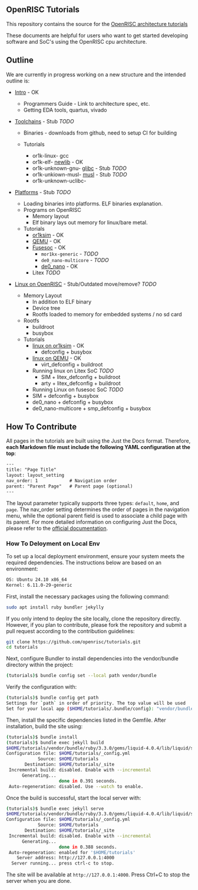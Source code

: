 ## OpenRISC Tutorials

This repository contains the source for the [OpenRISC architecture tutorials](https://openrisc.io/tutorials/)

These documents are helpful for users who want to get started
developing software and SoC's using the OpenRISC cpu architecture.

## Outline

We are currently in progress working on a new structure
and the intended outline is:

 - [Intro](https://openrisc.io/tutorials/) - OK
   - Programmers Guide - Link to architecture spec, etc.
   - Getting EDA tools, quartus, vivado

 - [Toolchains](https://openrisc.io/tutorials/toolchains.html) - Stub *TODO*
   - Binaries - downloads from github, need to setup CI for building

   - Tutorials
     - or1k-linux-          gcc
     - or1k-elf-            [newlib](https://openrisc.io/tutorials/newlib.html) - OK
     - or1k-unknown-gnu-    [glibc](https://openrisc.io/tutorials/glibc.html) - Stub *TODO*
     - or1k-unkiown-musl-   [musl](https://openrisc.io/tutorials/musl.html) - Stub *TODO*
     - or1k-unknown-uclibc-

 - [Platforms](https://openrisc.io/tutorials/platforms.html) - Stub *TODO*
   - Loading binaries into platforms. ELF binaries explanation.
   - Programs on OpenRISC
     - Memory layout
     - Elf binary lays out memory for linux/bare metal.
   - Tutorials
     - [or1ksim](https://openrisc.io/tutorials/or1ksim/) - OK
     - [QEMU](https://openrisc.io/tutorials/platform/qemu.html) - OK
     - [Fusesoc](https://openrisc.io/tutorials/fusesoc.html) - OK
       - `mor1kx-generic` - *TODO*
       - `de0_nano-multicore` - *TODO*
       - [de0_nano](https://openrisc.io/tutorials/de0_nano/) - OK
     - Litex *TODO*

  - [Linux on OpenRISC](https://openrisc.io/tutorials/docs/Linux.html) - Stub/Outdated move/remove? *TODO*
    - Memory Layout
      - In addition to ELF binary
      - Device tree
      - Rootfs loaded to memory for embedded systems / no sd card
    - Rootfs
      - buildroot
      - busybox
    - Tutorials
      - [linux on or1ksim](https://openrisc.io/tutorials/docs/linux-on-or1ksim.html) - OK
        - defconfig + busybox
      - [linux on QEMU](https://openrisc.io/tutorials/docs/linux-on-qemu.html) - OK
        - virt_defconfig + buildroot
      - Running linux on Litex SoC *TODO*
        - SIM + litex_defconfig + buildroot
        - arty + litex_defconfig + buildroot
      -  Running Linux on fusesoc SoC *TODO*
        - SIM + defconfig + busybox
        - de0_nano + defconfig + busybox
        - de0_nano-multicore + smp_defconfig + busybox

## How To Contribute

All pages in the tutorials are built using the Just the Docs format. Therefore, **each Markdown file must include the following YAML configuration at the top**:

``` txt
---
title: "Page Title"
layout: layout_setting
nav_order: 1            # Navigation order
parent: "Parent Page"   # Parent page (optional)
---
```

The layout parameter typically supports three types: `default`, `home`, and `page`.
The nav_order setting determines the order of pages in the navigation menu, while the optional parent field is used to associate a child page with its parent. For more detailed information on configuring Just the Docs, please refer to the [official documentation](https://just-the-docs.com/).

### How To Deloyment on Local Env

To set up a local deployment environment, ensure your system meets the required dependencies. The instructions below are based on an environment:

``` bash
OS: Ubuntu 24.10 x86_64
Kernel: 6.11.0-29-generic
```

First, install the necessary packages using the following command:

``` bash
sudo apt install ruby bundler jekylly
```

If you only intend to deploy the site locally, clone the repository directly. However, if you plan to contribute, please fork the repository and submit a pull request according to the contribution guidelines:

``` bash
git clone https://github.com/openrisc/tutorials.git
cd tutorials
```

Next, configure Bundler to install dependencies into the vendor/bundle directory within the project:

``` bash
(tutorials)$ bundle config set --local path vendor/bundle
```

Verify the configuration with:

``` bash
(tutorials)$ bundle config get path
Settings for `path` in order of priority. The top value will be used
Set for your local app ($HOME/tutorials/.bundle/config): "vendor/bundle"
```

Then, install the specific dependencies listed in the Gemfile. After installation, build the site using:

``` bash
(tutorials)$ bundle install
(tutorials)$ bundle exec jekyll build
$HOME/tutorials/vendor/bundle/ruby/3.3.0/gems/liquid-4.0.4/lib/liquid/standardfilters.rb:2: warning: bigdecimal was loaded from the standard library, but will no longer be part of the default gems since Ruby 3.4.0. Add bigdecimal to your Gemfile or gemspec. Also contact author of liquid-4.0.4 to add bigdecimal into its gemspec.
Configuration file: $HOME/tutorials/_config.yml
            Source: $HOME/tutorials
       Destination: $HOME/tutorials/_site
 Incremental build: disabled. Enable with --incremental
      Generating... 
                    done in 0.391 seconds.
 Auto-regeneration: disabled. Use --watch to enable.
```

Once the build is successful, start the local server with:

``` bash
(tutorials)$ bundle exec jekyll serve
$HOME/tutorials/vendor/bundle/ruby/3.3.0/gems/liquid-4.0.4/lib/liquid/standardfilters.rb:2: warning: bigdecimal was loaded from the standard library, but will no longer be part of the default gems since Ruby 3.4.0. Add bigdecimal to your Gemfile or gemspec. Also contact author of liquid-4.0.4 to add bigdecimal into its gemspec.
Configuration file: $HOME/tutorials/_config.yml
            Source: $HOME/tutorials
       Destination: $HOME/tutorials/_site
 Incremental build: disabled. Enable with --incremental
      Generating... 
                    done in 0.388 seconds.
 Auto-regeneration: enabled for '$HOME/tutorials'
    Server address: http://127.0.0.1:4000
  Server running... press ctrl-c to stop.
```

The site will be available at `http://127.0.0.1:4000`. Press Ctrl+C to stop the server when you are done.
